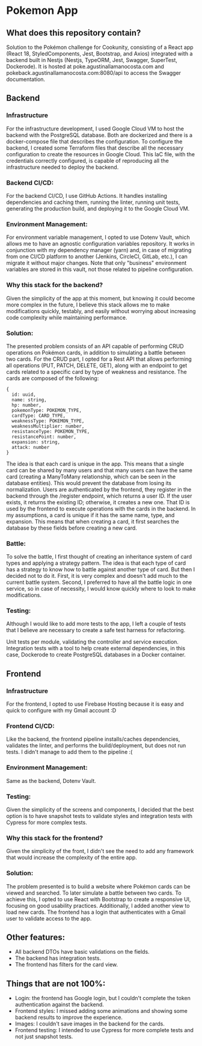 # Pokemon App

## What does this repository contain?

Solution to the Pokémon challenge for Cookunity, consisting of a React app (React 18, StyledComponents, Jest, Bootstrap, and Axios) integrated with a backend built in Nestjs (Nestjs, TypeORM, Jest, Swagger, SuperTest, Dockerode). It is hosted at poke.agustinallamanocosta.com and pokeback.agustinallamanocosta.com:8080/api to access the Swagger documentation.

## Backend

### Infrastructure

For the infrastructure development, I used Google Cloud VM to host the backend with the PostgreSQL database. Both are dockerized and there is a docker-compose file that describes the configuration. To configure the backend, I created some Terraform files that describe all the necessary configuration to create the resources in Google Cloud. This IaC file, with the credentials correctly configured, is capable of reproducing all the infrastructure needed to deploy the backend.

### Backend CI/CD:

For the backend CI/CD, I use GitHub Actions. It handles installing dependencies and caching them, running the linter, running unit tests, generating the production build, and deploying it to the Google Cloud VM.

### Environment Management:

For environment variable management, I opted to use Dotenv Vault, which allows me to have an agnostic configuration variables repository. It works in conjunction with my dependency manager (yarn) and, in case of migrating from one CI/CD platform to another (Jenkins, CircleCI, GitLab, etc.), I can migrate it without major changes. Note that only "business" environment variables are stored in this vault, not those related to pipeline configuration.

### Why this stack for the backend?

Given the simplicity of the app at this moment, but knowing it could become more complex in the future, I believe this stack allows me to make modifications quickly, testably, and easily without worrying about increasing code complexity while maintaining performance.

### Solution:

The presented problem consists of an API capable of performing CRUD operations on Pokémon cards, in addition to simulating a battle between two cards. For the CRUD part, I opted for a Rest API that allows performing all operations (PUT, PATCH, DELETE, GET), along with an endpoint to get cards related to a specific card by type of weakness and resistance. The cards are composed of the following:

```
{
  id: uuid,
  name: string,
  hp: number,
  pokemonType: POKEMON_TYPE,
  cardType: CARD_TYPE,
  weaknessType: POKEMON_TYPE,
  weaknessMultiplier: number,
  resistanceType: POKEMON_TYPE,
  resistancePoint: number,
  expansion: string,
  attack: number
}
```
The idea is that each card is unique in the app. This means that a single card can be shared by many users and that many users can have the same card (creating a ManyToMany relationship, which can be seen in the database entities). This would prevent the database from losing its normalization. Users are authenticated by the frontend, they register in the backend through the /register endpoint, which returns a user ID. If the user exists, it returns the existing ID; otherwise, it creates a new one. That ID is used by the frontend to execute operations with the cards in the backend. In my assumptions, a card is unique if it has the same name, type, and expansion. This means that when creating a card, it first searches the database by these fields before creating a new card.

### Battle:

To solve the battle, I first thought of creating an inheritance system of card types and applying a strategy pattern. The idea is that each type of card has a strategy to know how to battle against another type of card. But then I decided not to do it. First, it is very complex and doesn't add much to the current battle system. Second, I preferred to have all the battle logic in one service, so in case of necessity, I would know quickly where to look to make modifications.

### Testing:

Although I would like to add more tests to the app, I left a couple of tests that I believe are necessary to create a safe test harness for refactoring.

Unit tests per module, validating the controller and service execution.
Integration tests with a tool to help create external dependencies, in this case, Dockerode to create PostgreSQL databases in a Docker container.

## Frontend

### Infrastructure

For the frontend, I opted to use Firebase Hosting because it is easy and quick to configure with my Gmail account :D

### Frontend CI/CD:

Like the backend, the frontend pipeline installs/caches dependencies, validates the linter, and performs the build/deployment, but does not run tests. I didn't manage to add them to the pipeline :(

### Environment Management:

Same as the backend, Dotenv Vault.

### Testing:

Given the simplicity of the screens and components, I decided that the best option is to have snapshot tests to validate styles and integration tests with Cypress for more complex tests.

### Why this stack for the frontend?

Given the simplicity of the front, I didn't see the need to add any framework that would increase the complexity of the entire app.

### Solution:

The problem presented is to build a website where Pokémon cards can be viewed and searched. To later simulate a battle between two cards. To achieve this, I opted to use React with Bootstrap to create a responsive UI, focusing on good usability practices. Additionally, I added another view to load new cards. The frontend has a login that authenticates with a Gmail user to validate access to the app.

## Other features:

* All backend DTOs have basic validations on the fields.
* The backend has integration tests.
* The frontend has filters for the card view.

## Things that are not 100%:

* Login: the frontend has Google login, but I couldn't complete the token authentication against the backend.
* Frontend styles: I missed adding some animations and showing some backend results to improve the experience.
* Images: I couldn't save images in the backend for the cards.
* Frontend testing: I intended to use Cypress for more complete tests and not just snapshot tests.
